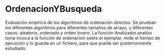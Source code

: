 # OrdenacionYBusqueda
Evaluación empírica de los algoritmos de ordenación directos.
Se prueban los diferentes algoritmos para diferentes tamaños de arrays, y diferentes casos: aleatorio, ordenado y orden invero.
La función Analizador.analiza toma invoca a la función de ordenación sobre el ejemplar, mide el tiempo de ejecución y lo guarda en un fichero, para que pueda ser posteriormente estudiado.
